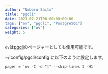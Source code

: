 ```yaml
---
author: "Noboru Saito"
title: "pgcli"
date: 2023-07-21T06:00:00+09:00
tags: ["ov", "pgcli", "PostgreSQL"]
categories: ["ov"]
weight: 5
---
```


`ov`は[pgcli](https://github.com/dbcli/pgcli)のページャーとしても使用可能です。

~/.config/pgcli/config に以下のように設定します。

```config
pager = 'ov -C -d "|" --skip-lines 1 -H1'
```
